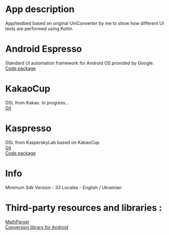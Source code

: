 # App description   
App/testbed based on original UniConverter by me to show how different UI tests are performed using Kotlin.
# Android Espresso 
  Standard UI automation framework for Android OS provided by Google.     
  [Code package](https://github.com/AShunevych/UniConverterKt/tree/master/app/src/androidTest/java/ashunevich/uniconverterKT/espresso)
  
# KakaoCup   
  DSL from Kakao. In progress...           
  [Git](https://github.com/KakaoCup/Kakao)      
  
# Kaspresso 
  DSL from KasperskyLab based on KakaoCup      
  [Git](https://github.com/KasperskyLab/Kaspresso)      
  [Code package](https://github.com/AShunevych/UniConverterKt/tree/master/app/src/androidTest/java/ashunevich/uniconverterKT/kaspresso)
 
# Info 
Minimum Sdk Version - 33 
Locales - English / Ukrainian
    
# Third-party resources and libraries :  
[MathParser](http://mathparser.org/)     
[Conversion library for Android](https://github.com/AShunevich/Conversion-Library-Android)   

